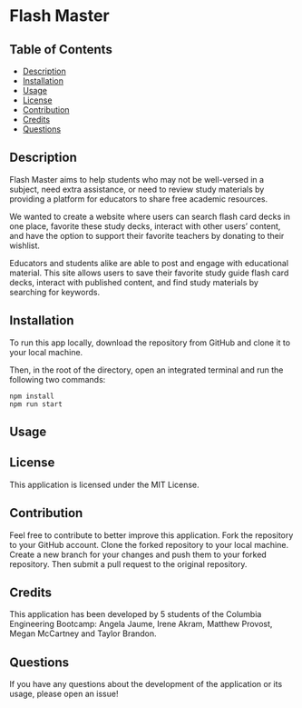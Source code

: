 # Flash Master

## Table of Contents

- [Description](#description)
- [Installation](#installation)
- [Usage](#usage)
- [License](#license)
- [Contribution](#contributing)
- [Credits](#credits)
- [Questions](#questions)

## Description

Flash Master aims to help students who may not be well-versed in a subject, need extra assistance, or need to review study materials by providing a platform for educators to share free academic resources. 

We wanted to create a website where users can search flash card decks in one place, favorite these study decks, interact with other users’ content, and have the option to support their favorite teachers by donating to their wishlist. 

Educators and students alike are able to post and engage with educational material. 
This site allows users to save their favorite study guide flash card decks, interact with published content, and find study materials by searching for keywords. 


## Installation

To run this app locally, download the repository from GitHub and clone it to your local machine.

Then, in the root of the directory, open an integrated terminal and run the following two commands:

```
npm install
npm run start
```

## Usage

## License

This application is licensed under the MIT License.

## Contribution

Feel free to contribute to better improve this application. Fork the repository to your GitHub account. Clone the forked repository to your local machine. Create a new branch for your changes and push them to your forked repository. Then submit a pull request to the original repository.

## Credits

This application has been developed by 5 students of the Columbia Engineering Bootcamp: Angela Jaume, Irene Akram, Matthew Provost, Megan McCartney and Taylor Brandon.

## Questions

If you have any questions about the development of the application or its usage, please open an issue!

